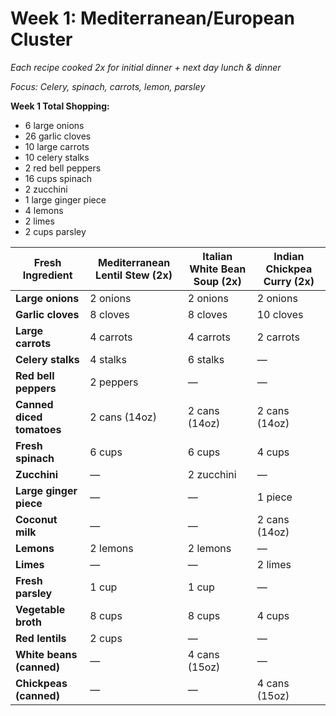 # Week 1: Mediterranean/European Cluster
*Each recipe cooked 2x for initial dinner + next day lunch & dinner*

*Focus: Celery, spinach, carrots, lemon, parsley*

**Week 1 Total Shopping:**
- 6 large onions
- 26 garlic cloves
- 10 large carrots
- 10 celery stalks
- 2 red bell peppers
- 16 cups spinach
- 2 zucchini
- 1 large ginger piece
- 4 lemons
- 2 limes
- 2 cups parsley

| **Fresh Ingredient** | **Mediterranean Lentil Stew** (2x) | **Italian White Bean Soup** (2x) | **Indian Chickpea Curry** (2x) |
|---|---|---|---|
| **Large onions** | 2 onions | 2 onions | 2 onions |
| **Garlic cloves** | 8 cloves | 8 cloves | 10 cloves |
| **Large carrots** | 4 carrots | 4 carrots | 2 carrots |
| **Celery stalks** | 4 stalks | 6 stalks | — |
| **Red bell peppers** | 2 peppers | — | — |
| **Canned diced tomatoes** | 2 cans (14oz) | 2 cans (14oz) | 2 cans (14oz) |
| **Fresh spinach** | 6 cups | 6 cups | 4 cups |
| **Zucchini** | — | 2 zucchini | — |
| **Large ginger piece** | — | — | 1 piece |
| **Coconut milk** | — | — | 2 cans (14oz) |
| **Lemons** | 2 lemons | 2 lemons | — |
| **Limes** | — | — | 2 limes |
| **Fresh parsley** | 1 cup | 1 cup | — |
| **Vegetable broth** | 8 cups | 8 cups | 4 cups |
| **Red lentils** | 2 cups | — | — |
| **White beans (canned)** | — | 4 cans (15oz) | — |
| **Chickpeas (canned)** | — | — | 4 cans (15oz) |
